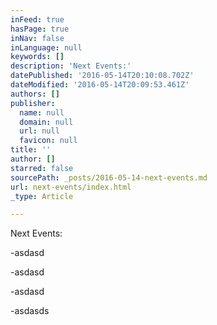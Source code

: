 ```yaml
---
inFeed: true
hasPage: true
inNav: false
inLanguage: null
keywords: []
description: 'Next Events:'
datePublished: '2016-05-14T20:10:08.702Z'
dateModified: '2016-05-14T20:09:53.461Z'
authors: []
publisher:
  name: null
  domain: null
  url: null
  favicon: null
title: ''
author: []
starred: false
sourcePath: _posts/2016-05-14-next-events.md
url: next-events/index.html
_type: Article

---
```

Next Events:

-asdasd

-asdasd

-asdasd

-asdasds